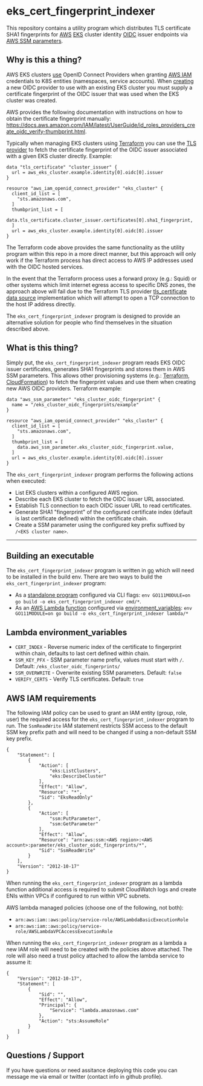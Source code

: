 # eks_cert_fingerprint_indexer

This repository contains a utility program which distributes TLS certificate SHA1 fingerprints for [AWS](https://aws.amazon.com/) [EKS](https://aws.amazon.com/eks/) cluster identity [OIDC](https://openid.net/connect/) issuer endpoints via [AWS SSM parameters](https://docs.aws.amazon.com/systems-manager/latest/userguide/systems-manager-parameter-store.html).

## Why is this a thing?

AWS EKS clusters [use](https://aws.amazon.com/blogs/containers/introducing-oidc-identity-provider-authentication-amazon-eks/) OpenID Connect Providers when granting [AWS IAM](https://aws.amazon.com/iam/) credentials to K8S entities (namespaces, service accounts). When [creating](https://docs.aws.amazon.com/IAM/latest/APIReference/API_CreateOpenIDConnectProvider.html) a new OIDC provider to use with an existing EKS cluster you must supply a certificate fingerprint of the OIDC issuer that was used when the EKS cluster was created. 

AWS provides the following documentation with instructions on how to obtain the certificate fingerprint manually: <https://docs.aws.amazon.com/IAM/latest/UserGuide/id_roles_providers_create_oidc_verify-thumbprint.html>.

Typically when managing EKS clusters using [Terraform](https://www.terraform.io/) you can use the [TLS provider](https://registry.terraform.io/providers/hashicorp/tls/latest/docs) to fetch the certificate fingerprint of the OIDC issuer associated with a given EKS cluster directly. Example:

```
data "tls_certificate" "cluster_issuer" {
  url = aws_eks_cluster.example.identity[0].oidc[0].issuer
}

resource "aws_iam_openid_connect_provider" "eks_cluster" {
  client_id_list = [
    "sts.amazonaws.com",
  ]
  thumbprint_list = [
    data.tls_certificate.cluster_issuer.certificates[0].sha1_fingerprint,
  ]
  url = aws_eks_cluster.example.identity[0].oidc[0].issuer
}
```

The Terraform code above provides the same functionality as the utility program within this repo in a more direct manner, but this approach will only work if the Terraform process has direct access to AWS IP addresses used with the OIDC hosted services. 

In the event that the Terraform process uses a forward proxy (e.g.: Squid) or other systems which limit internet egress access to specific DNS zones, the approach above will fail due to the Terraform TLS provider [tls_certificate data source](https://registry.terraform.io/providers/hashicorp/tls/latest/docs/data-sources/tls_certificate) implementation which will attempt to open a TCP connection to the host IP address directly.

The `eks_cert_fingerprint_indexer` program is designed to provide an alternative solution for people who find themselves in the situation described above.

## What is this thing?

Simply put, the `eks_cert_fingerprint_indexer` program reads EKS OIDC issuer certificates, generates SHA1 fingerprints and stores them in AWS SSM parameters. This allows other provisioning systems (e.g.: [Terraform](https://www.terraform.io/), [CloudFormation](https://aws.amazon.com/cloudformation/)) to fetch the fingerprint values and use them when creating new AWS OIDC providers. Terraform example:

```
data "aws_ssm_parameter" "eks_cluster_oidc_fingerprint" {
  name = "/eks_cluster_oidc_fingerprints/example"
}

resource "aws_iam_openid_connect_provider" "eks_cluster" {
  client_id_list = [
    "sts.amazonaws.com",
  ]
  thumbprint_list = [
    data.aws_ssm_parameter.eks_cluster_oidc_fingerprint.value,
  ]
  url = aws_eks_cluster.example.identity[0].oidc[0].issuer
}
```

The `eks_cert_fingerprint_indexer` program performs the following actions when executed:
  - List EKS clusters within a configured AWS region.
  - Describe each EKS cluster to fetch the OIDC issuer URL associated.
  - Establish TLS connection to each OIDC issuer URL to read certificates.
  - Generate SHA1 "fingerprint" of the configured certificate index (default is last certificate defined) within the certificate chain.
  - Create a SSM parameter using the configured key prefix suffixed by `/<EKS cluster name>`.

---

## Building an executable

The `eks_cert_fingerprint_indexer` program is written in [go](https://go.dev/) which will need to be installed in the build env. There are two ways to build the `eks_cert_fingerprint_indexer` program:
  - As a [standalone program](https://github.com/dallasmarlow/eks_cert_fingerprint_indexer/blob/main/cmd/main.go) configured via CLI flags: `env GO111MODULE=on go build -o eks_cert_fingerprint_indexer cmd/*`.
  - As an [AWS Lambda](https://aws.amazon.com/lambda/) [function](https://github.com/dallasmarlow/eks_cert_fingerprint_indexer/blob/main/lambda/main.go) configured via [environment_variables](https://en.wikipedia.org/wiki/Environment_variable): `env GO111MODULE=on go build -o eks_cert_fingerprint_indexer lambda/*`

## Lambda environment_variables
  - `CERT_INDEX` - Reverse numeric index of the certificate to fingerprint within chain, defaults to last cert defined within chain.
  - `SSM_KEY_PFX` - SSM parameter name prefix, values must start with `/`. Default: `/eks_cluster_oidc_fingerprints/`
  - `SSM_OVERWRITE` - Overwrite existing SSM parameters. Default: `false`
  - `VERIFY_CERTS` - Verify TLS certificates. Default: `true`

## AWS IAM requirements

The following IAM policy can be used to grant an IAM entity (group, role, user) the required access for the `eks_cert_fingerprint_indexer` program to run. The `SsmReadWrite` IAM statement restricts SSM access to the default SSM key prefix path and will need to be changed if using a non-default SSM key prefix.

```
{
    "Statement": [
        {
            "Action": [
                "eks:ListClusters",
                "eks:DescribeCluster"
            ],
            "Effect": "Allow",
            "Resource": "*",
            "Sid": "EksReadOnly"
        },
        {
            "Action": [
                "ssm:PutParameter",
                "ssm:GetParameter"
            ],
            "Effect": "Allow",
            "Resource": "arn:aws:ssm:<AWS region>:<AWS account>:parameter/eks_cluster_oidc_fingerprints/*",
            "Sid": "SsmReadWrite"
        }
    ],
    "Version": "2012-10-17"
}
```

When running the `eks_cert_fingerprint_indexer` program as a lambda function additional access is required to submit CloudWatch logs and create ENIs within VPCs if configured to run within VPC subnets.

AWS lambda managed policies (choose one of the following, not both):
  - `arn:aws:iam::aws:policy/service-role/AWSLambdaBasicExecutionRole`
  - `arn:aws:iam::aws:policy/service-role/AWSLambdaVPCAccessExecutionRole`

When running the `eks_cert_fingerprint_indexer` program as a lambda a new IAM role will need to be created with the policies above attached. The role will also need a trust policy attached to allow the lambda service to assume it:

```
{
    "Version": "2012-10-17",
    "Statement": [
        {
            "Sid": "",
            "Effect": "Allow",
            "Principal": {
                "Service": "lambda.amazonaws.com"
            },
            "Action": "sts:AssumeRole"
        }
    ]
}
```

## Questions / Support

If you have questions or need assitance deploying this code you can message me via email or twitter (contact info in github profile).
